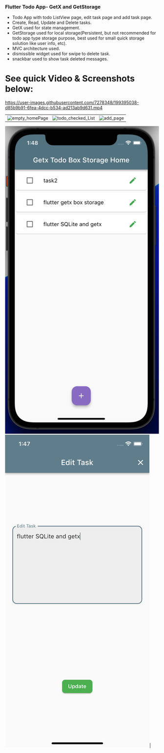 ### Flutter Todo App- GetX and GetStorage

- Todo App with todo ListView page, edit task page and add task page.
- Create, Read, Update and Delete tasks.
- GetX  used for state management.
- GetStorage used for local storage(Persistent, but not recommended for todo app type storage purpose, 
   best used for small quick storage solution like user info, etc).
- MVC architecture used.
- dismissible widget used for swipe to delete task.
- snackbar used to show task deleted messages.



# See  quick Video & Screenshots below:

https://user-images.githubusercontent.com/7278348/199395038-d85b9b91-6fea-4dcc-b534-ad213ab9d631.mp4
<table>
<tr>
 <td><img width="258" alt="empty_homePage" src="https://user-images.githubusercontent.com/7278348/199395635-bf01ef26-f8fe-456d-8acd-9f57f37e4a38.png"></td>
 <td><img width="258" alt="todo_checked_List" src="https://user-images.githubusercontent.com/7278348/199395420-a5489dc6-1def-4de0-a5ea-1de18c837591.png"></td>
<td><img width="258" alt="add_page" src="https://user-images.githubusercontent.com/7278348/199395392-eaf9b295-e944-4ea0-a31c-7b4dd7bc1e9f.png"></td>
 </tr>
</table>   

![HomePage](./project_assets/homepage.png)
![EditPage](./project_assets/edit_taskPage.png)|
